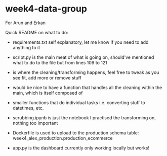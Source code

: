 # week4-data-group
For Arun and Erkan

Quick README on what to do:
- requirements.txt self explanatory, let me know if you need to add anything to it
- script.py is the main meat of what is going on, should've mentioned what to do to the file but from lines 109 to 121
- is where the cleaning/transforming happens, feel free to tweak as you see fit, add more or remove stuff
- would be nice to have a function that handles all the cleaning within the main, which is itself composed of
- smaller functions that do individual tasks i.e. converting stuff to datetimes, etc.
- scrubbing.ipynb is just the notebook I practised the transforming on, nothing too important
- Dockerfile is used to upload to the production schema table: week4_alex_production.production_ecommerce

- app.py is the dashboard currently only working locally but works! 
